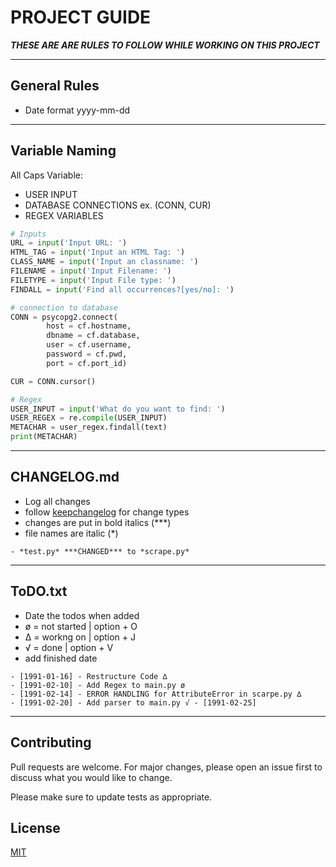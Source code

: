 # PROJECT GUIDE

***THESE ARE ARE RULES TO FOLLOW WHILE WORKING ON THIS PROJECT***

<!-- ## Installation

Use the package manager [pip](https://pip.pypa.io/en/stable/) to install foobar. -->

<!-- ```bash
pip install foobar
``` -->
___

## General Rules

- Date format yyyy-mm-dd
___

## Variable Naming

All Caps Variable:
- USER INPUT
- DATABASE CONNECTIONS ex. (CONN, CUR)
- REGEX VARIABLES

```python
# Inputs
URL = input('Input URL: ')
HTML_TAG = input('Input an HTML Tag: ')
CLASS_NAME = input('Input an classname: ')
FILENAME = input('Input Filename: ')
FILETYPE = input('Input File type: ')
FINDALL = input('Find all occurrences?[yes/no]: ')

# connection to database
CONN = psycopg2.connect(
        host = cf.hostname,
        dbname = cf.database,
        user = cf.username,
        password = cf.pwd,
        port = cf.port_id)

CUR = CONN.cursor() 

# Regex
USER_INPUT = input('What do you want to find: ')
USER_REGEX = re.compile(USER_INPUT)
METACHAR = user_regex.findall(text)
print(METACHAR)
```
___

## CHANGELOG.md

- Log all changes
- follow [keepchangelog](https://keepachangelog.com/en/1.0.0/) for change types
- changes are put in bold italics (***)
- file names are italic (*)


```
- *test.py* ***CHANGED*** to *scrape.py*

```

___

## ToDO.txt

- Date the todos when added
- ø = not started | option + O
- ∆ = workng on | option + J
- √ = done | option + V
- add finished date

```
- [1991-01-16] - Restructure Code ∆
- [1991-02-10] - Add Regex to main.py ø
- [1991-02-14] - ERROR HANDLING for AttributeError in scarpe.py ∆
- [1991-02-20] - Add parser to main.py √ - [1991-02-25]

```

___
## Contributing
Pull requests are welcome. For major changes, please open an issue first to discuss what you would like to change.

Please make sure to update tests as appropriate.

## License
[MIT](https://choosealicense.com/licenses/mit/)